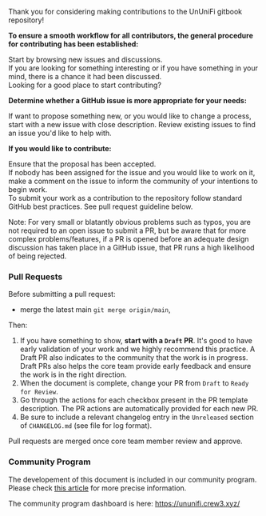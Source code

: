 Thank you for considering making contributions to the UnUniFi gitbook repository!

**To ensure a smooth workflow for all contributors, the general procedure for contributing has been established:**   

Start by browsing new issues and discussions.    
If you are looking for something interesting or if you have something in your mind, there is a chance it had been discussed.   
Looking for a good place to start contributing?   

**Determine whether a GitHub issue is more appropriate for your needs:**   

If want to propose something new, or you would like to change a process, start with a new issue with close description. 
Review existing issues to find an issue you'd like to help with.   

**If you would like to contribute:**   

Ensure that the proposal has been accepted.   
If nobody has been assigned for the issue and you would like to work on it, make a comment on the issue to inform the community of your intentions to begin work.   
To submit your work as a contribution to the repository follow standard GitHub best practices. See pull request guideline below.   

Note: For very small or blatantly obvious problems such as typos, you are not required to an open issue to submit a PR, but be aware that for more complex problems/features, if a PR is opened before an adequate design discussion has taken place in a GitHub issue, that PR runs a high likelihood of being rejected.

### Pull Requests

Before submitting a pull request:

* merge the latest main `git merge origin/main`,

Then:

1. If you have something to show, **start with a `Draft` PR**. It's good to have early validation of your work and we highly recommend this practice. A Draft PR also indicates to the community that the work is in progress.
   Draft PRs also helps the core team provide early feedback and ensure the work is in the right direction.
2. When the document is complete, change your PR from `Draft` to `Ready for Review`.
3. Go through the actions for each checkbox present in the PR template description. The PR actions are automatically provided for each new PR.
4. Be sure to include a relevant changelog entry in the `Unreleased` section of `CHANGELOG.md` (see file for log format).

Pull requests are merged once core team member review and approve.

### Community Program

The developement of this document is included in our community program.   
Please check [this article](https://medium.com/@ununifi/ununifi-community-program-ambassador-program-e0d3cfc3573e) for more precise information.   

The community program dashboard is here: https://ununifi.crew3.xyz/

